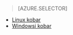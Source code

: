 > [AZURE.SELECTOR]
- [Linux kobar](../articles/hdinsight/hdinsight-use-oozie-linux-mac.md)
- [Windowsi kobar](../articles/hdinsight/hdinsight-use-oozie.md)
